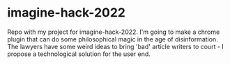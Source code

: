 # imagine-hack-2022
Repo with my project for imagine-hack-2022. I'm going to make a chrome plugin that can do some philosophical magic in the age of disinformation. The lawyers have some weird ideas to bring 'bad' article writers to court - I propose a technological solution for the user end.
